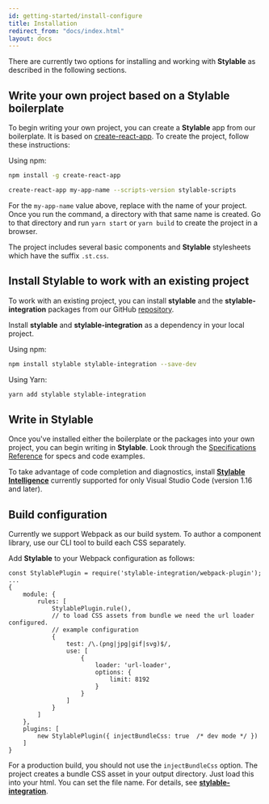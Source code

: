 ```yaml
---
id: getting-started/install-configure
title: Installation
redirect_from: "docs/index.html"
layout: docs
---
```


There are currently two options for installing and working with **Stylable** as described in the following sections.

## Write your own project based on a Stylable boilerplate

To begin writing your own project, you can create a **Stylable** app from our boilerplate. It is based on [create-react-app](https://github.com/facebookincubator/create-react-app). To create the project, follow these instructions: 

Using npm:
```bash
npm install -g create-react-app

create-react-app my-app-name --scripts-version stylable-scripts
```
For the `my-app-name` value above, replace with the name of your project. Once you run the command, a directory with that same name is created. Go to that directory and run `yarn start` or `yarn build` to create the project in a browser.

The project includes several basic components and **Stylable** stylesheets which have the suffix `.st.css`. 

## Install Stylable to work with an existing project

To work with an existing project, you can install **stylable** and the **stylable-integration** packages from our GitHub [repository](https://github.com/wix/stylable). 

Install **stylable** and **stylable-integration** as a dependency in your local project.

Using npm:
```bash
npm install stylable stylable-integration --save-dev
```
Using Yarn:
```bash
yarn add stylable stylable-integration
```

## Write in Stylable

Once you've installed either the boilerplate or the packages into your own project, you can begin writing in **Stylable**. Look through the [Specifications Reference](./cheatsheet.md) for specs and code examples. 

To take advantage of code completion and diagnostics, install [**Stylable Intelligence**](./stylable-intelligence.md) currently supported for only Visual Studio Code (version 1.16 and later).

## Build configuration

Currently we support Webpack as our build system. To author a component library, use our CLI tool to build each CSS separately.

Add **Stylable** to your Webpack configuration as follows: 

```
const StylablePlugin = require('stylable-integration/webpack-plugin');
...
{
    module: {
        rules: [
            StylablePlugin.rule(),
            // to load CSS assets from bundle we need the url loader configured.
            // example configuration
            {
                test: /\.(png|jpg|gif|svg)$/,
                use: [
                    {
                        loader: 'url-loader',
                        options: {
                            limit: 8192
                        }
                    }
                ]
            }
        ]
    },
    plugins: [
        new StylablePlugin({ injectBundleCss: true  /* dev mode */ })
    ]
}
```

For a production build, you should not use the `injectBundleCss` option. The project creates a bundle CSS asset in your output directory. Just load this into your html. You can set the file name. For details, see [**stylable-integration**](https://github.com/wix/stylable-integration).


